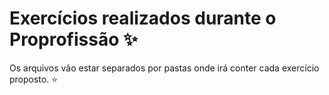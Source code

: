# Exercícios realizados durante o Proprofissão ✨
Os arquivos vão estar separados por pastas onde irá conter cada exercício proposto. ⭐
